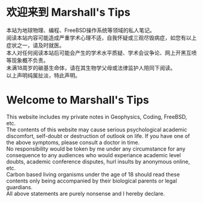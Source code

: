 # 欢迎来到 Marshall's Tips
本站为地球物理、编程、FreeBSD操作系统等领域的私人笔记。  
阅读本站内容可能造成严重学术心理不适，自我怀疑或三观尽毁病症，如您有以上症状之一，请及时就医。  
本人对任何阅读本站后可能会产生的学术水平质疑、学术会议争论、网上开黑互喷等现象概不负责。  
未满18周岁的碳基生命体，请在其生物学父母或法律监护人陪同下阅读。  
以上声明纯属扯淡，特此声明。  
  

# Welcome to Marshall's Tips  
This website includes my private notes in Geophysics, Coding, FreeBSD, etc.  
The contents of this website may cause serious psychological academic discomfort, self-doubt or destruction of outlook on life. If you have one of the above symptoms, please consult a doctor in time.  
No responsibility would be token by me under any circumstance for any consequence to any audiences who would experiance academic level doubts, academic conference disputes, hurl insults by anonymous online, etc.  
Carbon based living organisms under the age of 18 should read these contents only being accompanied by their biological parents or legal guardians.  
All above statements are purely nonsense and I hereby declare.



